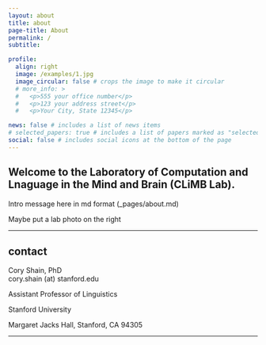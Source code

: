 ```yaml
---
layout: about
title: about
page-title: About
permalink: /
subtitle: 

profile:
  align: right
  image: /examples/1.jpg
  image_circular: false # crops the image to make it circular
  # more_info: >
  #   <p>555 your office number</p>
  #   <p>123 your address street</p>
  #   <p>Your City, State 12345</p>

news: false # includes a list of news items
# selected_papers: true # includes a list of papers marked as "selected={true}"
social: false # includes social icons at the bottom of the page
---
```


## Welcome to the Laboratory of Computation and Lnaguage in the Mind and Brain (CLiMB Lab). 

Intro message here in md format (_pages/about.md)

Maybe put a lab photo on the right

---

## contact
Cory Shain, PhD  
<i class="fa fa-envelope"></i> cory.shain (at) stanford.edu

Assistant Professor of Linguistics

Stanford University

Margaret Jacks Hall, Stanford, CA 94305
<!-- please also add your title and address? -->

<!-- Question for erxiao: Do we need a lab's email with edu ending?
<i class="fa fa-envelope"></i> *lab's email* -->

--- 